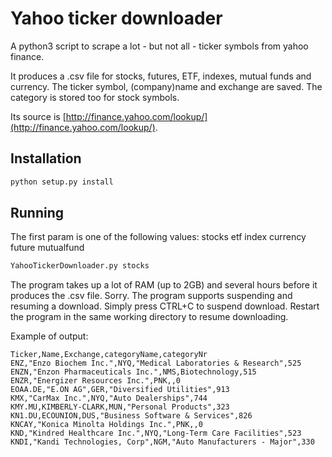 Yahoo ticker downloader
==============================

A python3 script to scrape a lot - but not all - ticker symbols from yahoo finance.

It produces a .csv file for stocks, futures, ETF, indexes, mutual funds and currency. The ticker symbol, (company)name and exchange are saved. The category is stored too for stock symbols.

Its source is [http://finance.yahoo.com/lookup/](http://finance.yahoo.com/lookup/).

## Installation

```bash
python setup.py install
```

## Running

The first param is one of the following values: stocks etf index currency future mutualfund

```bash
YahooTickerDownloader.py stocks
```

The program takes up a lot of RAM (up to 2GB) and several hours before it produces the .csv file. Sorry. The program supports suspending and resuming a download. Simply press CTRL+C to suspend download. Restart the program in the same working directory to resume downloading.

Example of output:
```csv
Ticker,Name,Exchange,categoryName,categoryNr
ENZ,"Enzo Biochem Inc.",NYQ,"Medical Laboratories & Research",525
ENZN,"Enzon Pharmaceuticals Inc.",NMS,Biotechnology,515
ENZR,"Energizer Resources Inc.",PNK,,0
EOAA.DE,"E.ON AG",GER,"Diversified Utilities",913
KMX,"CarMax Inc.",NYQ,"Auto Dealerships",744
KMY.MU,KIMBERLY-CLARK,MUN,"Personal Products",323
KN1.DU,ECOUNION,DUS,"Business Software & Services",826
KNCAY,"Konica Minolta Holdings Inc.",PNK,,0
KND,"Kindred Healthcare Inc.",NYQ,"Long-Term Care Facilities",523
KNDI,"Kandi Technologies, Corp",NGM,"Auto Manufacturers - Major",330
```
